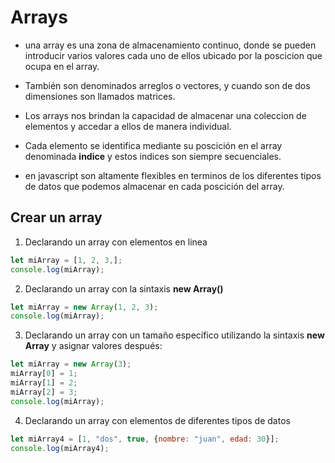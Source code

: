 # Arrays

- una array es una zona de almacenamiento continuo, donde se pueden introducir varios valores cada uno de ellos ubicado por la poscicion que ocupa en el array.

- También son denominados arreglos o vectores, y cuando son de dos dimensiones son llamados matrices.

- Los arrays nos brindan la capacidad de almacenar una coleccion de elementos y accedar a ellos de manera individual.

- Cada elemento se identifica mediante su poscición en el array denominada **indice** y estos indices son siempre secuenciales.

- en javascript son altamente flexibles en terminos de los diferentes tipos de datos que podemos almacenar en cada poscición del array.

## Crear un array

1. Declarando un array con elementos en linea

```javascript
let miArray = [1, 2, 3,];
console.log(miArray);
```

2. Declarando un array con la sintaxis **new Array()**

```javascript
let miArray = new Array(1, 2, 3);
console.log(miArray);
```

3. Declarando un array con un tamaño específico utilizando la sintaxis **new Array** y asignar valores después:

```javascript
let miArray = new Array(3);
miArray[0] = 1;
miArray[1] = 2;
miArray[2] = 3;
console.log(miArray);
```

4. Declarando un array con elementos de diferentes tipos de datos 

```javascript
let miArray4 = [1, "dos", true, {nombre: "juan", edad: 30}];
console.log(miArray4);
```